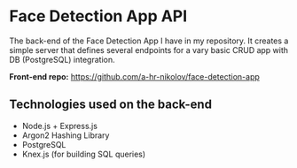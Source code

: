# Face Detection App API

The back-end of the Face Detection App I have in my repository. It creates a simple server that defines several endpoints for a vary basic CRUD app with DB (PostgreSQL) integration.

**Front-end repo:** https://github.com/a-hr-nikolov/face-detection-app

## Technologies used on the back-end

- Node.js + Express.js
- Argon2 Hashing Library
- PostgreSQL
- Knex.js (for building SQL queries)
